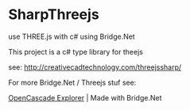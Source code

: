 # SharpThreejs
use THREE.js with c# using Bridge.Net

This project is a c# type library for theejs

see: http://creativecadtechnology.com/threejssharp/

For more Bridge.Net / Threejs stuf see:

[OpenCascade Explorer](http://www.creativecadtechnology.com/OCC/ShowScript?userName=guido&groupName=demo&scriptName=ggg) | Made with Bridge.Net


